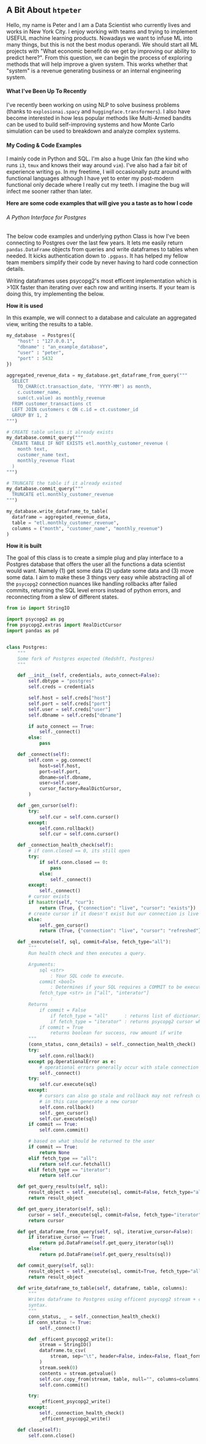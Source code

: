 ## A Bit About `htpeter`

Hello, my name is Peter and I am a Data Scientist who currently lives and works in New York City. I enjoy working with teams and trying to implement USEFUL machine learning products. Nowadays we want to infuse ML into many things, but this is not the best modus operandi. We should start all ML projects with "What economic benefit do we get by improving our ability to predict here?". From this question, we can begin the process of exploring methods that will help improve a given system. This works whether that "system" is a revenue generating business or an internal engineering system.


#### What I've Been Up To Recently
I've recently been working on using NLP to solve business problems (thanks to `explosionai.spacy` and `huggingface.transformers`). I also have become interested in how less popular methods like Multi-Armed bandits can be used to build self-improving systems and how Monte Carlo simulation can be used to breakdown and analyze complex systems. 


#### My Coding & Code Examples

I mainly code in Python and SQL. I'm also a huge Unix fan (the kind who runs `i3`, `tmux` and knows their way around `vim`). I've also had a fair bit of experience writing `go`. In my freetime, I will occasionally putz around with functional languages although I have yet to enter my post-modern functional only decade where I really cut my teeth. I imagine the bug will infect me sooner rather than later.

**Here are some code examples that will give you a taste as to how I code**

###### A Python Interface for Postgres 

The below code examples and underlying python Class is how I've been connecting to Postgres over the last few years. It lets me easily return `pandas.DataFrame` objects from queries and write dataframes to tables when needed. It kicks authentication down to `.pgpass`. It has helped my fellow team members simplify their code by never having to hard code connection details.

Writing dataframes uses psycopg2's most efficent implementation which is >10X faster than iterating over each row and writing inserts. If your team is doing this, try implementing the below.

**How it is used**

In this example, we will connect to a database and calculate an aggregated view, writing the results to a table. 
```python
my_database  = Postgres({
    "host" : "127.0.0.1",
    "dbname" : "an_example_database",
    "user" : "peter",
    "port" : 5432
})

aggregated_revenue_data = my_database.get_dataframe_from_query("""
  SELECT 
    TO_CHAR(ct.transaction_date, 'YYYY-MM') as month,
    c.customer_name,
    sum(ct.value) as monthly_revenue
  FROM customer_transactions ct 
  LEFT JOIN customers c ON c.id = ct.customer_id
  GROUP BY 1, 2
""")

# CREATE table unless it already exists
my_database.commit_query("""
  CREATE TABLE IF NOT EXISTS etl.monthly_customer_revenue (
    month text,
    customer_name text,
    monthly_revenue float
  )
""")

# TRUNCATE the table if it already existed
my_database.commit_query("""
  TRUNCATE etl.monthly_customer_revenue
""")

my_database.write_dataframe_to_table(
  dataframe = aggregated_revenue_data,
  table = "etl.monthly_customer_revenue",
  columns = ("month", "customer_name", "monthly_revenue")
)
```

**How it is built**

The goal of this class is to create a simple plug and play interface to a Postgres database that offers the user all the functions a data scientist would want. Namely (1) get some data (2) update some data and (3) move some data. I aim to make these 3 things very easy while abstracting all of the `psycopg2` connection nuances like handling rollbacks after failed commits, returning the SQL level errors instead of python errors, and reconnecting from a slew of different states.

```python
from io import StringIO

import psycopg2 as pg
from psycopg2.extras import RealDictCursor
import pandas as pd


class Postgres:
    """
    Some fork of Postgres expected (Redshft, Postgres)
    """

    def __init__(self, credentials, auto_connect=False):
        self.dbtype = "postgres"
        self.creds = credentials

        self.host = self.creds["host"]
        self.port = self.creds["port"]
        self.user = self.creds["user"]
        self.dbname = self.creds["dbname"]

        if auto_connect == True:
            self._connect()
        else:
            pass

    def _connect(self):
        self.conn = pg.connect(
            host=self.host,
            port=self.port,
            dbname=self.dbname,
            user=self.user,
            cursor_factory=RealDictCursor,
        )

    def _gen_cursor(self):
        try:
            self.cur = self.conn.cursor()
        except:
            self.conn.rollback()
            self.cur = self.conn.cursor()

    def _connection_health_check(self):
        # if conn.closed == 0, its still open
        try:
            if self.conn.closed == 0:
                pass
            else:
                self._connect()
        except:
            self._connect()
        # cursor exists
        if hasattr(self, "cur"):
            return (True, {"connection": "live", "cursor": "exists"})
        # create cursor if it doesn't exist but our connection is live
        else:
            self._gen_cursor()
            return (True, {"connection": "live", "cursor": "refreshed"})

    def _execute(self, sql, commit=False, fetch_type="all"):
        """
        Run health check and then executes a query.

        Arguments:
            sql <str>
                : Your SQL code to execute.
            commit <bool>
                : Determines if your SQL requires a COMMIT to be executed afterwards.
            fetch_type <str> in ["all", "interator"]
                :
        Returns
            if commit = False
                if fetch_type = "all"      : returns list of dictionaries for each row in your query result.
                if fetch_type = "iterator" : returns psycopg2 cursor which can be treated as an iterator of list of dicts.
            if commit = True
                returns boolean for success, row amount if write
        """
        (conn_status, conn_details) = self._connection_health_check()
        try:
            self.conn.rollback()
        except pg.OperationalError as e:
            # operational errors generally occur with stale connection
            self._connect()
        try:
            self.cur.execute(sql)
        except:
            # cursors can also go stale and rollback may not refresh cursor,
            # in this case generate a new cursor
            self.conn.rollback()
            self._gen_cursor()
            self.cur.execute(sql)
        if commit == True:
            self.conn.commit()

        # based on what should be returned to the user
        if commit == True:
            return None
        elif fetch_type == "all":
            return self.cur.fetchall()
        elif fetch_type == "iterator":
            return self.cur

    def get_query_results(self, sql):
        result_object = self._execute(sql, commit=False, fetch_type="all")
        return result_object

    def get_query_iterator(self, sql):
        cursor = self._execute(sql, commit=False, fetch_type="iterator")
        return cursor

    def get_dataframe_from_query(self, sql, iterative_cursor=False):
        if iterative_cursor == True:
            return pd.DataFrame(self.get_query_iterator(sql))
        else:
            return pd.DataFrame(self.get_query_results(sql))

    def commit_query(self, sql):
        result_object = self._execute(sql, commit=True, fetch_type="all")
        return result_object

    def write_dataframe_to_table(self, dataframe, table, columns):
        """
        Writes dataframe to Postgres using efficent psycopg2 stream + cursor.copy_from
        syntax.
        """
        conn_status, _ = self._connection_health_check()
        if conn_status != True:
            self._connect()

        def _efficent_psycopg2_write():
            stream = StringIO()
            dataframe.to_csv(
                stream, sep="\t", header=False, index=False, float_format="%.0f"
            )
            stream.seek(0)
            contents = stream.getvalue()
            self.cur.copy_from(stream, table, null="", columns=columns)
            self.conn.commit()

        try:
            _efficent_psycopg2_write()
        except:
            self._connection_health_check()
            _efficent_psycopg2_write()

    def close(self):
        self.conn.close()
```
